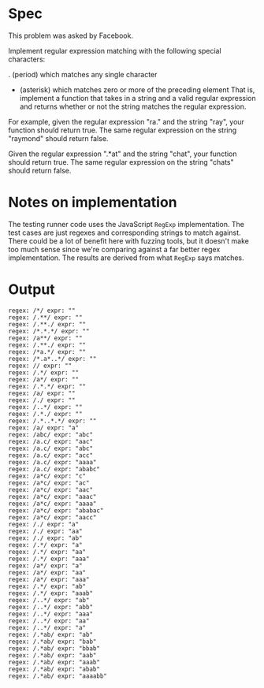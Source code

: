 # Spec

This problem was asked by Facebook.

Implement regular expression matching with the following special characters:

. (period) which matches any single character
* (asterisk) which matches zero or more of the preceding element
That is, implement a function that takes in a string and a valid regular expression and returns
whether or not the string matches the regular expression.

For example, given the regular expression "ra." and the string "ray", your function should
return true.
The same regular expression on the string "raymond" should return false.

Given the regular expression ".*at" and the string "chat", your function should return true.
The same regular expression on the string "chats" should return false.

# Notes on implementation

The testing runner code uses the JavaScript `RegExp` implementation.
The test cases are just regexes and corresponding strings to match against.
There could be a lot of benefit here with fuzzing tools, but it doesn't make too much sense since we're comparing against a far better regex implementation.
The results are derived from what `RegExp` says matches.

# Output

```
regex: /*/ expr: ""
regex: /.**/ expr: ""
regex: /.**./ expr: ""
regex: /*.*.*/ expr: ""
regex: /a**/ expr: ""
regex: /.**./ expr: ""
regex: /*a.*/ expr: ""
regex: /*.a*..*/ expr: ""
regex: // expr: ""
regex: /.*/ expr: ""
regex: /a*/ expr: ""
regex: /.*.*/ expr: ""
regex: /a/ expr: ""
regex: /./ expr: ""
regex: /..*/ expr: ""
regex: /.*./ expr: ""
regex: /.*..*.*/ expr: ""
regex: /a/ expr: "a"
regex: /abc/ expr: "abc"
regex: /a.c/ expr: "aac"
regex: /a.c/ expr: "abc"
regex: /a.c/ expr: "acc"
regex: /a.c/ expr: "aaaa"
regex: /a.c/ expr: "ababc"
regex: /a*c/ expr: "c"
regex: /a*c/ expr: "ac"
regex: /a*c/ expr: "aac"
regex: /a*c/ expr: "aaac"
regex: /a*c/ expr: "aaaa"
regex: /a*c/ expr: "ababac"
regex: /a*c/ expr: "aacc"
regex: /./ expr: "a"
regex: /./ expr: "aa"
regex: /./ expr: "ab"
regex: /.*/ expr: "a"
regex: /.*/ expr: "aa"
regex: /.*/ expr: "aaa"
regex: /a*/ expr: "a"
regex: /a*/ expr: "aa"
regex: /a*/ expr: "aaa"
regex: /.*/ expr: "ab"
regex: /.*/ expr: "aaab"
regex: /..*/ expr: "ab"
regex: /..*/ expr: "abb"
regex: /..*/ expr: "aaa"
regex: /..*/ expr: "aa"
regex: /..*/ expr: "a"
regex: /.*ab/ expr: "ab"
regex: /.*ab/ expr: "bab"
regex: /.*ab/ expr: "bbab"
regex: /.*ab/ expr: "aab"
regex: /.*ab/ expr: "aaab"
regex: /.*ab/ expr: "abab"
regex: /.*ab/ expr: "aaaabb"
```

